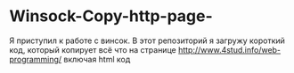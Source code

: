 # Winsock-Copy-http-page-
Я приступил к работе с винсок. В этот репозиторий я загружу короткий код, который копирует всё что на странице http://www.4stud.info/web-programming/ включая html код 
